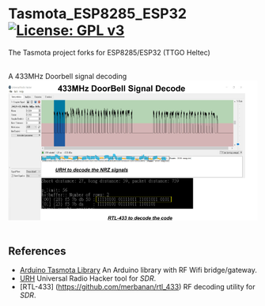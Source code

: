 # Tasmota_ESP8285_ESP32 [![License: GPL v3](https://img.shields.io/badge/License-GPLv3-blue.svg)](https://www.gnu.org/licenses/gpl-3.0)<br>
The Tasmota project forks for ESP8285/ESP32 (TTGO Heltec)

<br>
A 433MHz Doorbell signal decoding <br>
<img src="pic/DoorBell433.png" width=720/>
<br><br>

## References
  - [Arduino Tasmota Library](https://github.com/arendst/Tasmota) An Arduino library with RF Wifi bridge/gateway.
  - [URH](https://github.com/jopohl/urh) Universal Radio Hacker tool for _SDR_.
  - [RTL-433] (https://github.com/merbanan/rtl_433) RF decoding utility for _SDR_.
